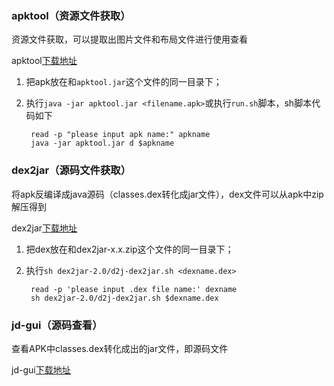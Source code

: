 
### apktool（资源文件获取）
资源文件获取，可以提取出图片文件和布局文件进行使用查看

apktool[下载地址](https://bitbucket.org/iBotPeaches/apktool/downloads)

1. 把apk放在和`apktool.jar`这个文件的同一目录下；

2. 执行`java -jar apktool.jar <filename.apk>`或执行`run.sh`脚本，sh脚本代码如下

		read -p "please input apk name:" apkname
		java -jar apktool.jar d $apkname

### dex2jar（源码文件获取）
将apk反编译成java源码（classes.dex转化成jar文件），dex文件可以从apk中zip解压得到

dex2jar[下载地址](http://sourceforge.net/projects/dex2jar/files/)

1. 把dex放在和dex2jar-x.x.zip这个文件的同一目录下；

2. 执行`sh dex2jar-2.0/d2j-dex2jar.sh <dexname.dex>`

		read -p 'please input .dex file name:' dexname
		sh dex2jar-2.0/d2j-dex2jar.sh $dexname.dex


### jd-gui（源码查看）
查看APK中classes.dex转化成出的jar文件，即源码文件

jd-gui[下载地址](http://jd.benow.ca/)
